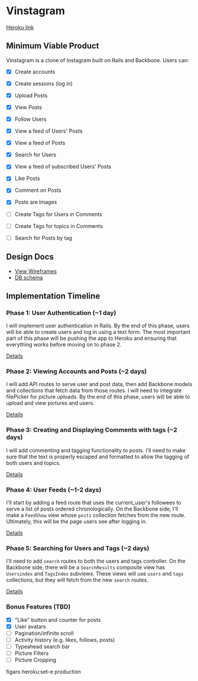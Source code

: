 # Vinstagram

 [Heroku link][heroku]

 [heroku]: https://vinstagram.herokuapp.com/session/new

## Minimum Viable Product
Vinstagram is a clone of Instagram built on Rails and Backbone. Users can:

- [x] Create accounts
- [x] Create sessions (log in)
- [x] Upload Posts
- [x] View Posts
- [x] Follow Users
- [x] View a feed of Users' Posts
- [x] View a feed of Posts
- [x] Search for Users
- [x] View a feed of subscribed Users' Posts
- [x] Like Posts
- [x] Comment on Posts
- [x] Posts are Images

- [ ] Create Tags for Users in Comments
- [ ] Create Tags for topics in Comments
- [ ] Search for Posts by tag

## Design Docs
* [View Wireframes][views]
* [DB schema][schema]

[views]: ./docs/views.md
[schema]: ./docs/schema.md

## Implementation Timeline

### Phase 1: User Authentication (~1 day)
I will implement user authentication in Rails. By the end of this phase, users will be able to create users and log in using a text form. The most important part of this phase will be pushing the app to Heroku and ensuring that everything works before moving on to phase 2.

[Details][phase-one]

### Phase 2: Viewing Accounts and Posts (~2 days)
I will add API routes to serve user and post data, then add Backbone models and collections that fetch data from those routes. I will need to integrate filePicker for picture uploads.  By the end of this phase, users will be able to upload and view pictures and users.

[Details][phase-two]

### Phase 3: Creating and Displaying Comments with tags (~2 days)
I will add commenting and tagging functionality to posts.  I'll need to make sure that the text is properly escaped and formatted to allow the tagging of both users and topics.

[Details][phase-three]

### Phase 4: User Feeds (~1-2 days)
I'll start by adding a feed route that uses the current_user's followees to serve a list of posts ordered chronologically. On the Backbone side, I'll make a `FeedShow` view whose `posts` collection fetches from the new route.  Ultimately, this will be the page users see after logging in.

[Details][phase-four]

### Phase 5: Searching for Users and Tags (~2 days)
I'll need to add `search` routes to both the users and tags controller. On the Backbone side, there will be a `SearchResults` composite view has `Usersindex` and `TagsIndex` subviews. These views will use `users` and `tags` collections, but they will fetch from the new `search` routes.

[Details][phase-five]

### Bonus Features (TBD)
- [x] "Like" button and counter for posts
- [x] User avatars
- [ ] Pagination/infinite scroll
- [ ] Activity history (e.g. likes, follows, posts)
- [ ] Typeahead search bar
- [ ] Picture Filters
- [ ] Picture Cropping

[phase-one]: ./docs/phases/phase1.md
[phase-two]: ./docs/phases/phase2.md
[phase-three]: ./docs/phases/phase3.md
[phase-four]: ./docs/phases/phase4.md
[phase-five]: ./docs/phases/phase5.md


figaro heroku:set-e production
